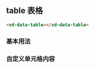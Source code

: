 ## table 表格

```html
<vd-data-table></vd-data-table>
```

### 基本用法

<example-board :component="TableBasic" ></example-board>

### 自定义单元格内容

<example-board :component="TableProps" ></example-board>

<script>
import TableBasic from 'docs/examples/data/dataTable/TableBasic';
import TableProps from 'docs/examples/data/dataTable/TableProps';

export default {
  data() {
    return {
      TableBasic,
      TableProps
  }
}
}
</script>
